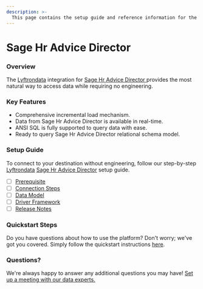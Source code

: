 ```yaml
---
description: >-
  This page contains the setup guide and reference information for the Sage Hr Advice Director source connector.
---
```


# Sage Hr Advice Director

### Overview

The [Lyftrondata](https://www.lyftrondata.com/) integration for [Sage Hr Advice Director](https://www.lyftrondata.com/integration/sage-hr-advice-director/)[ ](https://www.lyftrondata.com/integration/sage-hr-advice-director/)provides the most natural way to access data while requiring no engineering.

### Key Features

* Comprehensive incremental load mechanism.
* Data from Sage Hr Advice Director is available in real-time.&#x20;
* ANSI SQL is fully supported to query data with ease.
* Ready to query Sage Hr Advice Director relational schema model.

### Setup Guide

To connect to your destination without engineering, follow our step-by-step [Lyftrondata](https://www.lyftrondata.com/)  [Sage Hr Advice Director](https://www.lyftrondata.com/integration/sage-hr-advice-director/) setup guide.

* [ ] [Prerequisite](../../human-resource-analytics/sage-hr-advice-director/prerequisite.md)
* [ ] [Connection Steps](../../human-resource-analytics/sage-hr-advice-director/connection-steps.md)
* [ ] [Data Model](../../human-resource-analytics/sage-hr-advice-director/data-model/)
* [ ] [Driver Framework](../../human-resource-analytics/sage-hr-advice-director/driver-framework/)
* [ ] [Release Notes](../../human-resource-analytics/sage-hr-advice-director/release-notes.md)

### Quickstart Steps

Do you have questions about how to use the platform? Don't worry; we've got you covered. Simply follow the quickstart instructions [here](../../../quickstart-steps.md).

### Questions? <a href="#questions" id="questions"></a>

We're always happy to answer any additional questions you may have! [Set up a meeting with our data experts.](https://www.lyftrondata.com/book-a-meeting/)

